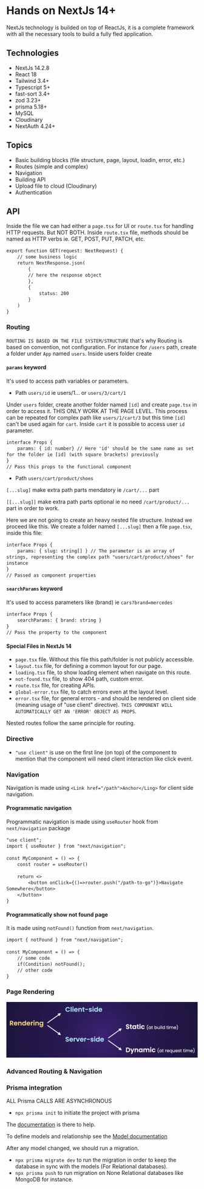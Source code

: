 # Hands on NextJs 14+

NextJs technology is builded on top of ReactJs, it is a complete framework with all the necessary tools to build a fully fled application.

## Technologies

- NextJs 14.2.8
- React 18
- Tailwind 3.4+
- Typescript 5+
- fast-sort 3.4+
- zod 3.23+
- prisma 5.18+
- MySQL
- Cloudinary
- NextAuth 4.24+

## Topics

- Basic building blocks (file structure, page, layout, loadin, error, etc.)
- Routes (simple and complex)
- Navigation
- Building API
- Upload file to cloud (Cloudinary)
- Authentication

## API

Inside the file we can had either a `page.tsx` for UI or `route.tsx` for handling HTTP requests. But NOT BOTH. Inside `route.tsx` file, methods should be named as HTTP verbs ie. GET, POST, PUT, PATCH, etc.

```Ts
export function GET(request: NextRequest) {
    // some business logic
    return NextResponse.json(
        {
        // here the response object
        },
        {
            status: 200
        }
    )
}
```

### Routing

`ROUTING IS BASED ON THE FILE SYSTEM/STRUCTURE` that's why
Routing is based on convention, not configuration. For instance for `/users` path, create a folder under `App` named `users`. Inside users folder create

#### `params` keyword

It's used to access path variables or parameters.

- Path `users/id` ie users/1... or `users/3/cart/1`

Under `users` folder, create another folder named `[id]` and create `page.tsx` in order to access it. THIS ONLY WORK AT THE PAGE LEVEL. This process can be repeated for complex path like `users/1/cart/3` but this time `[id]` can't be used again for `cart`. Inside `cart` it is possible to access user `id` parameter.

```Ts
interface Props {
    params: { id: number} // Here 'id' should be the same name as set for the folder ie [id] (with square brackets) previously
}
// Pass this props to the functional component
```

- Path `users/cart/product/shoes`

`[...slug]` make extra path parts mendatory ie `/cart/...` part

`[[...slug]]` make extra path parts optional ie no need `/cart/product/...` part in order to work.

Here we are not going to create an heavy nested file structure. Instead we proceed like this. We create a folder named `[...slug]` then a file `page.tsx`, inside this file:

```Ts
interface Props {
    params: { slug: string[] } // The parameter is an array of strings, representing the complex path "users/cart/product/shoes" for instance
}
// Passed as component properties
```

#### `searchParams` keyword

It's used to access parameters like (brand) ie `cars?brand=mercedes`

```Ts
interface Props {
    searchParams: { brand: string }
}
// Pass the property to the component
```

#### Special Files in NextJs 14

- `page.tsx` file. Without this file this path/folder is not publicly accessible.
- `layout.tsx` file, for defining a common layout for our page.
- `loading.tsx` file, to show loading element when navigate on this route.
- `not-found.tsx` file, to show 404 path, custom error.
- `route.tsx` file, for creating APIs.
- `global-error.tsx` file, to catch errors even at the layout level.
- `error.tsx` file, for general errors - and should be rendered on client side (meaning usage of "use client" directive). `THIS COMPONENT WILL AUTOMATICALLY GET AN 'ERROR' OBJECT AS PROPS`.

Nested routes follow the same principle for routing.

### Directive

- `"use client"` is use on the first line (on top) of the component to mention that the component will need client interaction like click event.

### Navigation

Navigation is made using `<Link href="/path">Anchor</Ling>` for client side navigation.

#### Programmatic navigation

Programmatic navigation is made using `useRouter` hook from `next/navigation` package

```Ts
"use client";
import { useRouter } from "next/navigation";

const MyComponent = () => {
    const router = useRouter()

    return <>
        <button onClick={()=>router.push("/path-to-go")}>Navigate Somewhere</button>
    </button>
}
```

#### Programmatically show not found page

It is made using `notFound()` function from `next/navigation`.

```Ts
import { notFound } from "next/navigation";

const MyComponent = () => {
    // some code
    if(Condition) notFound();
    // other code
}
```

### Page Rendering

![Rendering screenshot](./screenshots/sht01.png)

### Advanced Routing & Navigation

### Prisma integration

ALL Prisma CALLS ARE ASYNCHRONOUS

- `npx prisma init` to initiate the project with prisma

The [documentation](https://www.prisma.io/docs/orm/more/help-and-troubleshooting/help-articles/nextjs-prisma-client-dev-practices) is there to help.

To define models and relationship see the [Model documentation](https://www.prisma.io/docs/orm/prisma-schema/data-model/models)

After any model changed, we should run a migration.

- `npx prisma migrate dev` to run the migration in order to keep the database in sync with the models (For Relational databases).
- `npx prisma push` to run migration on None Relational databases like MongoDB for instance.
